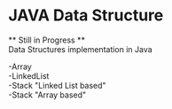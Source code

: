 # JAVA Data Structure
** Still in Progress ** <br>
Data Structures implementation in Java <br>

-Array <br>
-LinkedList <br>
-Stack "Linked List based" <br>
-Stack "Array based" <br>
